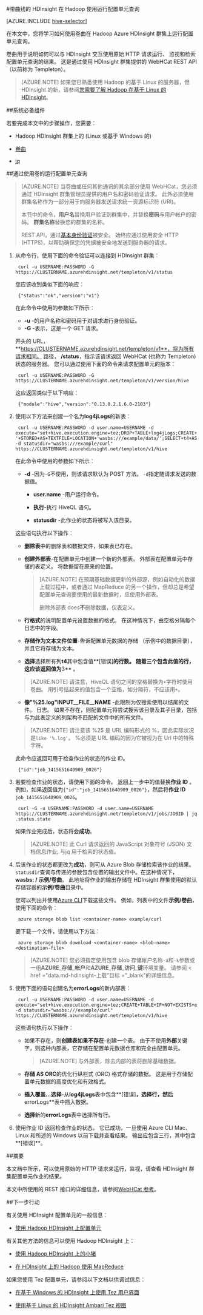 <properties
   pageTitle="使用 HDInsight 中的卷曲的 Hadoop 配置单元 |Microsoft Azure"
   description="了解如何远程豚将作业提交到 HDInsight 使用卷曲。"
   services="hdinsight"
   documentationCenter=""
   authors="Blackmist"
   manager="jhubbard"
   editor="cgronlun"
    tags="azure-portal"/>

<tags
   ms.service="hdinsight"
   ms.devlang="na"
   ms.topic="article"
   ms.tgt_pltfrm="na"
   ms.workload="big-data"
   ms.date="09/07/2016"
   ms.author="larryfr"/>

#<a name="run-hive-queries-with-hadoop-in-hdinsight-with-curl"></a>带曲线的 HDInsight 在 Hadoop 使用运行配置单元查询

[AZURE.INCLUDE [hive-selector](../../includes/hdinsight-selector-use-hive.md)]

在本文中，您将学习如何使用卷曲在 Hadoop Azure HDInsight 群集上运行配置单元查询。

卷曲用于说明如何可以与 HDInsight 交互使用原始 HTTP 请求运行、 监视和检索配置单元查询的结果。 这是通过使用 HDInsight 群集提供的 WebHCat REST API （以前称为 Templeton）。

> [AZURE.NOTE] 如果您已熟悉使用 Hadoop 的基于 Linux 的服务器，但 HDInsight 的新，请参阅[您需要了解 Hadoop 在基于 Linux 的 HDInsight](hdinsight-hadoop-linux-information.md)。

##<a id="prereq"></a>系统必备组件

若要完成本文中的步骤操作，您需要︰

* Hadoop HDInsight 群集上的 (Linux 或基于 Windows 的)

* [卷曲](http://curl.haxx.se/)

* [jq](http://stedolan.github.io/jq/)

##<a id="curl"></a>通过使用卷的运行配置单元查询

> [AZURE.NOTE] 当卷曲或任何其他通讯的其余部分使用 WebHCat，您必须通过 HDInsight 群集管理员提供的用户名和密码验证请求。 此外必须使用群集名称作为一部分用于向服务器发送请求统一资源标识符 (URI)。
>
> 本节中的命令，**用户名**替换用户验证到群集中，并替换**密码**与用户帐户的密码。 **群集名称**替换您的群集的名称。
>
> REST API，通过[基本身份验证](http://en.wikipedia.org/wiki/Basic_access_authentication)被安全。 始终应通过使用安全 HTTP (HTTPS)，以帮助确保您的凭据被安全地发送到服务器的请求。

1. 从命令行，使用下面的命令验证可以连接到 HDInsight 群集︰

        curl -u USERNAME:PASSWORD -G https://CLUSTERNAME.azurehdinsight.net/templeton/v1/status

    您应该收到类似下面的响应︰

        {"status":"ok","version":"v1"}

    在此命令中使用的参数如下所示︰

    * **-u** -的用户名称和密码用于对请求进行身份验证。
    * **-G** -表示，这是一个 GET 请求。

    开头的 URL， **https://CLUSTERNAME.azurehdinsight.net/templeton/v1**，将为所有请求相同。 路径， **/status**，指示该请求返回 WebHCat (也称为 Templeton) 状态的服务器。 您可以通过使用下面的命令来请求配置单元的版本︰

        curl -u USERNAME:PASSWORD -G https://CLUSTERNAME.azurehdinsight.net/templeton/v1/version/hive

    这应返回类似于以下响应︰

        {"module":"hive","version":"0.13.0.2.1.6.0-2103"}

2. 使用以下方法来创建一个名为**log4jLogs**的新表︰

        curl -u USERNAME:PASSWORD -d user.name=USERNAME -d execute="set+hive.execution.engine=tez;DROP+TABLE+log4jLogs;CREATE+EXTERNAL+TABLE+log4jLogs(t1+string,t2+string,t3+string,t4+string,t5+string,t6+string,t7+string)+ROW+FORMAT+DELIMITED+FIELDS+TERMINATED+BY+' '+STORED+AS+TEXTFILE+LOCATION+'wasbs:///example/data/';SELECT+t4+AS+sev,COUNT(*)+AS+count+FROM+log4jLogs+WHERE+t4+=+'[ERROR]'+AND+INPUT__FILE__NAME+LIKE+'%25.log'+GROUP+BY+t4;" -d statusdir="wasbs:///example/curl" https://CLUSTERNAME.azurehdinsight.net/templeton/v1/hive

    在此命令中使用的参数如下所示︰

    * **-d** -因为`-G`不使用，则该请求默认为 POST 方法。 `-d`指定随请求发送的数据值。

        * **user.name** -用户运行命令。

        * **执行**-执行 HiveQL 语句。

        * **statusdir** -此作业的状态将被写入该目录。

    这些语句执行以下操作︰

    * **删除表**中的删除表和数据文件，如果表已存在。

    * **创建外部表**-在配置单元中创建一个新的外部表。 外部表在配置单元中存储的表定义。 将数据留在原来的位置。

        > [AZURE.NOTE] 在预期基础数据更新的外部源，例如自动化的数据上载过程中，或者通过 MapReduce 的另一个操作，但却总是希望配置单元查询要使用的最新数据时，应使用外部表。
        >
        > 删除外部表 does**不**删除数据，仅表定义。

    * **行格式**的说明配置单元设置数据的格式。 在这种情况下，由空格分隔每个日志中的字段。

    * **存储作为文本文件位置**-告诉配置单元数据的存储 （示例中的数据目录），并且它将存储为文本。

    * **选择**选择所有列**t4**其中包含值**[错误]**的行数。 随着三个包含此值的行，这应该返回值为**3** 。

    > [AZURE.NOTE] 请注意，HiveQL 语句之间的空格替换为`+`字符时使用卷曲。 用引号括起来的值包含一个空格，如分隔符，不应该用`+`。

    * **像"%25.log"INPUT__FILE__NAME** -此限制为仅搜索使用以结尾的文件。 日志。 如果不存在，则配置单元将尝试搜索该目录及其子目录，包括与为此表定义的列架构不匹配的文件中的所有文件。

    > [AZURE.NOTE] 请注意该 %25 是 URL 编码形式的 %，因此实际状况是`like '%.log'`。 %必须是 URL 编码的因为它被视为在 Url 中的特殊字符。

    此命令应返回可用于检查作业的状态的作业 ID。

        {"id":"job_1415651640909_0026"}

3. 若要检查作业的状态，请使用下面的命令。 返回上一步中的值替换**作业 ID** 。 例如，如果返回值为`{"id":"job_1415651640909_0026"}`，然后将**作业 ID** `job_1415651640909_0026`。

        curl -G -u USERNAME:PASSWORD -d user.name=USERNAME https://CLUSTERNAME.azurehdinsight.net/templeton/v1/jobs/JOBID | jq .status.state

    如果作业完成后，状态将会**成功**。

    > [AZURE.NOTE] 此 Curl 请求返回的 JavaScript 对象符号 (JSON) 文档信息作业; 与jq 用于检索的状态值。

4. 后该作业的状态都更改为**成功**，则可从 Azure Blob 存储检索该作业的结果。 `statusdir`查询与传递的参数包含位置的输出文件中。在这种情况下， **wasbs: / 示例/卷曲**。 此地址将作业的输出存储在 HDInsight 群集使用的默认存储容器的**示例/卷曲**目录中。

    您可以列出并使用[Azure CLI](../xplat-cli-install.md)下载这些文件。 例如，列表中的文件**示例/卷曲**，使用下面的命令︰

        azure storage blob list <container-name> example/curl

    要下载一个文件，请使用以下方法︰

        azure storage blob download <container-name> <blob-name> <destination-file>

    > [AZURE.NOTE] 您必须指定使用包含 blob 存储帐户名称`-a`和`-k`参数或一组**AZURE\_存储\_帐户**和**AZURE\_存储\_访问\_键**环境变量。 请参阅 < href ="data.md-hdinsight-上载"目标 ="_blank"的详细信息。

6. 使用下面的语句创建名为**errorLogs**的新内部表︰

        curl -u USERNAME:PASSWORD -d user.name=USERNAME -d execute="set+hive.execution.engine=tez;CREATE+TABLE+IF+NOT+EXISTS+errorLogs(t1+string,t2+string,t3+string,t4+string,t5+string,t6+string,t7+string)+STORED+AS+ORC;INSERT+OVERWRITE+TABLE+errorLogs+SELECT+t1,t2,t3,t4,t5,t6,t7+FROM+log4jLogs+WHERE+t4+=+'[ERROR]'+AND+INPUT__FILE__NAME+LIKE+'%25.log';SELECT+*+from+errorLogs;" -d statusdir="wasbs:///example/curl" https://CLUSTERNAME.azurehdinsight.net/templeton/v1/hive

    这些语句执行以下操作︰

    * 如果不存在，则**创建表如果不存在**-创建一个表。 由于不使用**外部**关键字，则这种内部表，它存储在配置单元数据仓库和完全由配置单元。

        > [AZURE.NOTE] 与外部表，除去内部的表将删除基础数据。

    * **存储 AS ORC**的优化行纵栏式 (ORC) 格式存储的数据。 这是用于存储配置单元数据的高度优化和有效格式。
    * **插入覆盖...选择**-从**log4jLogs**表中包含**[错误]**，选择行，然后**errorLogs**表中插入数据。
    * **选择**新的**errorLogs**表中选择所有行。

7. 使用作业 ID 返回检查作业的状态。 它已成功，一旦使用 Azure CLI Mac、 Linux 和所述的 Windows 以前下载并查看结果。 输出应包含三行，其中包含**[错误]**。


##<a id="summary"></a>摘要

本文档中所示，可以使用原始的 HTTP 请求来运行，监视，请查看 HDInsight 群集配置单元作业的结果。

本文中所使用的 REST 接口的详细信息，请参阅<a href="https://cwiki.apache.org/confluence/display/Hive/WebHCat+Reference" target="_blank">WebHCat 参考</a>。

##<a id="nextsteps"></a>下一步行动

有关使用 HDInsight 配置单元的一般信息︰

* [使用 Hadoop HDInsight 上配置单元](hdinsight-use-hive.md)

有关其他方法的信息可以使用 Hadoop HDInsight 上︰

* [使用 Hadoop HDInsight 上的小猪](hdinsight-use-pig.md)

* [在 HDInsight 上的 Hadoop 使用 MapReduce](hdinsight-use-mapreduce.md)

如果您使用 Tez 配置单元，请参阅以下文档以供调试信息︰

* [在基于 Windows 的 HDInsight 上使用 Tez 用户界面](hdinsight-debug-tez-ui.md)

* [使用基于 Linux 的 HDInsight Ambari Tez 视图](hdinsight-debug-ambari-tez-view.md)

[hdinsight-sdk-documentation]: http://msdnstage.redmond.corp.microsoft.com/library/dn479185.aspx

[azure-purchase-options]: http://azure.microsoft.com/pricing/purchase-options/
[azure-member-offers]: http://azure.microsoft.com/pricing/member-offers/
[azure-free-trial]: http://azure.microsoft.com/pricing/free-trial/

[apache-tez]: http://tez.apache.org
[apache-hive]: http://hive.apache.org/
[apache-log4j]: http://en.wikipedia.org/wiki/Log4j
[hive-on-tez-wiki]: https://cwiki.apache.org/confluence/display/Hive/Hive+on+Tez
[import-to-excel]: http://azure.microsoft.com/documentation/articles/hdinsight-connect-excel-power-query/


[hdinsight-use-oozie]: hdinsight-use-oozie.md
[hdinsight-analyze-flight-data]: hdinsight-analyze-flight-delay-data.md




[hdinsight-provision]: hdinsight-provision-clusters.md
[hdinsight-submit-jobs]: hdinsight-submit-hadoop-jobs-programmatically.md
[hdinsight-upload-data]: hdinsight-upload-data.md

[powershell-here-strings]: http://technet.microsoft.com/library/ee692792.aspx


